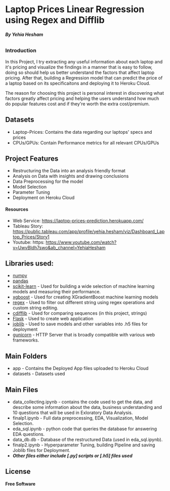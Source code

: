 # Laptop Prices Linear Regression using Regex and Difflib
###### _***By Yehia Hesham***_
### Introduction
In this Project, I try extracting any useful information about each laptop and it's pricing and visualize the findings in a manner that is easy to follow, doing so should help us better understand the factors that affect laptop pricing. After that, building a Regression model that can predict the price of a laptop based on its specificaitons and deploying it to Heroku Cloud.

The reason for choosing this project is personal interest in discovering what factors greatly affect pricing and helping the users understand how much do popular features cost and if they're worth the extra cost/premium.

## Datasets
- Laptop-Prices: Contains the data regarding our laptops' specs and prices
- CPUs/GPUs: Contain Performance metrics for all relevant CPUs/GPUs

## Project Features
- Restructuring the Data into an analysis friendly format
- Analysis on Data with insights and drawing conclusions
- Data Preprocessing for the model
- Model Selection
- Parameter Tuning 
- Deployment on Heroku Cloud

#### Resources
- Web Service:     https://laptop-prices-prediction.herokuapp.com/
- Tableau Story:   https://public.tableau.com/app/profile/yehia.hesham/viz/Dashboard_Laptop_Prices/Story1
- Youtube: https:  https://www.youtube.com/watch?v=UwvBIdh7swo&ab_channel=YehiaHesham

## Libraries used:
- [numpy](https://numpy.org/) 
- [pandas](https://pandas.pydata.org/)
- [scikit-learn](https://scikit-learn.org/stable/) - Used for building a wide selection of machine learning models and measuring their performance.
- [xgboost](https://xgboost.readthedocs.io/en/stable/) - Used for creating XGradientBoost machine learning models 
- [regex](https://docs.python.org/3/library/re.html) - Used to filter out different string using regex operations and custom string editing. 
- [cdifflib](https://docs.python.org/3/library/difflib.html) - Used for comparing sequences (in this project, strings)
- [Flask](https://flask.palletsprojects.com/en/2.1.x/) - Used to create web application
- [joblib](https://joblib.readthedocs.io/en/latest/) - Used to save models and other variables into .h5 files for deployment
- [gunicorn](https://gunicorn.org/) - HTTP Server that is broadly compatible with various web frameworks.

## Main Folders
- app - Contains the Deployed App files uploaded to Heroku Cloud
- datasets - Datasets used

## Main Files
- data_collecting.ipynb - contains the code used to get the data, and describe some information about the data, business understanding and 10 questions that will be used in Exloratory Data Analysis.
- finalp1.ipynb - Full data preprocessing, EDA, Visualization, Model Selection.
- eda_sql.ipynb - python code that queries the database for answering EDA questions.
- data_db.db - Database of the restructured Data (used in eda_sql.ipynb).
- finalp2.ipynb - Hyperparameter Tuning, building Pipeline and saving Joblib files for Deployment.
- ***Other files either include [.py] scripts or [.h5] files used***

## License
**Free Software**
